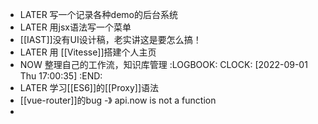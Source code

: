 - LATER 写一个记录各种demo的后台系统
- LATER 用jsx语法写一个菜单
- [[IAST]]没有UI设计稿，老实讲这是要怎么搞！
- LATER 用 [[Vitesse]]搭建个人主页
- NOW 整理自己的工作流，知识库管理
  :LOGBOOK:
  CLOCK: [2022-09-01 Thu 17:00:35]
  :END:
- LATER 学习[[ES6]]的[[Proxy]]语法
- [[vue-router]]的bug -》 api.now is not a function
-